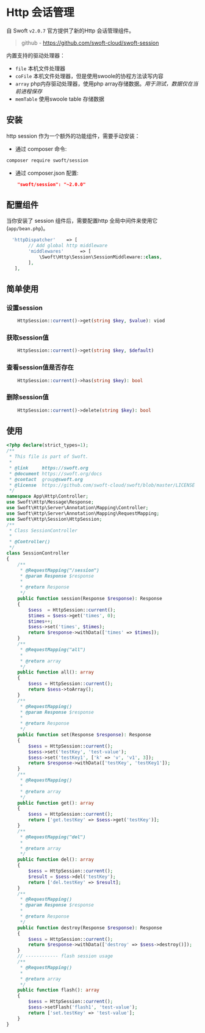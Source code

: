 # Http 会话管理

自 Swoft `v2.0.7` 官方提供了新的Http 会话管理组件。

> github - https://github.com/swoft-cloud/swoft-session

内置支持的驱动处理器：

- `file` 本机文件处理器
- `coFile` 本机文件处理器，但是使用swoole的协程方法读写内容
- `array` php内存驱动处理器，使用php array存储数据。_用于测试，数据仅在当前进程保存_
- `memTable` 使用swoole table 存储数据

## 安装

http session 作为一个额外的功能组件，需要手动安装：

- 通过 composer 命令:

```bash
composer require swoft/session
```

- 通过 composer.json 配置:

```json
    "swoft/session": "~2.0.0"
```

## 配置组件

当你安装了 session 组件后，需要配置http 全局中间件来使用它(`app/bean.php`)。

```php
  'httpDispatcher'    => [
        // Add global http middleware
        'middlewares'      => [
            \Swoft\Http\Session\SessionMiddleware::class,
        ],
   ],
```

## 简单使用

### 设置session
```php
    HttpSession::current()->get(string $key, $value): viod
```

### 获取session值
```php
    HttpSession::current()->get(string $key, $default)
```

### 查看session值是否存在
```php
    HttpSession::current()->has(string $key): bool
```

### 删除session值
```php
    HttpSession::current()->delete(string $key): bool
```

## 使用
```php
<?php declare(strict_types=1);
/**
 * This file is part of Swoft.
 *
 * @link     https://swoft.org
 * @document https://swoft.org/docs
 * @contact  group@swoft.org
 * @license  https://github.com/swoft-cloud/swoft/blob/master/LICENSE
 */
namespace App\Http\Controller;
use Swoft\Http\Message\Response;
use Swoft\Http\Server\Annotation\Mapping\Controller;
use Swoft\Http\Server\Annotation\Mapping\RequestMapping;
use Swoft\Http\Session\HttpSession;
/**
 * Class SessionController
 *
 * @Controller()
 */
class SessionController
{
    /**
     * @RequestMapping("/session")
     * @param Response $response
     *
     * @return Response
     */
    public function session(Response $response): Response
    {
        $sess  = HttpSession::current();
        $times = $sess->get('times', 0);
        $times++;
        $sess->set('times', $times);
        return $response->withData(['times' => $times]);
    }
    /**
     * @RequestMapping("all")
     *
     * @return array
     */
    public function all(): array
    {
        $sess = HttpSession::current();
        return $sess->toArray();
    }
    /**
     * @RequestMapping()
     * @param Response $response
     *
     * @return Response
     */
    public function set(Response $response): Response
    {
        $sess = HttpSession::current();
        $sess->set('testKey', 'test-value');
        $sess->set('testKey1', ['k' => 'v', 'v1', 3]);
        return $response->withData(['testKey', 'testKey1']);
    }
    /**
     * @RequestMapping()
     *
     * @return array
     */
    public function get(): array
    {
        $sess = HttpSession::current();
        return ['get.testKey' => $sess->get('testKey')];
    }
    /**
     * @RequestMapping("del")
     *
     * @return array
     */
    public function del(): array
    {
        $sess = HttpSession::current();
        $result = $sess->del('testKey');
        return ['del.testKey' => $result];
    }
    /**
     * @RequestMapping()
     * @param Response $response
     *
     * @return Response
     */
    public function destroy(Response $response): Response
    {
        $sess = HttpSession::current();
        return $response->withData(['destroy' => $sess->destroy()]);
    }
    // ------------ flash session usage
    /**
     * @RequestMapping()
     *
     * @return array
     */
    public function flash(): array
    {
        $sess = HttpSession::current();
        $sess->setFlash('flash1', 'test-value');
        return ['set.testKey' => 'test-value'];
    }
}
```

